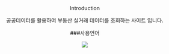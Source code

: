 <div align=center>
  Introduction
  
  공공데이터를 활용하여 부동산 실거래 데이터를 조회하는 사이트 입니다.

  ###사용언어

<img src ="https://img.shields.io/badge/Spring-6DB33F.svg?&style=for-the-badge&logo=Spring&logoColor=white"/>
</div>


